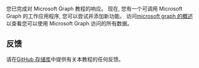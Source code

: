 <!-- markdownlint-disable MD002 MD041 -->

您已完成对 Microsoft Graph 教程的响应。 现在, 您有一个可调用 Microsoft Graph 的工作应用程序, 您可以尝试并添加新功能。 访问[microsoft graph 的概述](/graph/overview)以查看您可以使用 Microsoft Graph 访问的所有数据。

## <a name="feedback"></a>反馈

请在[GitHub 存储库](https://github.com/microsoftgraph/msgraph-training-reactspa)中提供有关本教程的任何反馈。